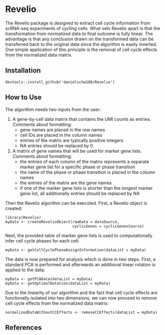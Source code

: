 # Revelio

The Revelio package is designed to extract cell cycle information from scRNA-seq experiments of cycling cells. What sets Revelio apart is that the transformation from normalized data to final outcome is fully linear. The advantage is that any conclusion drawn on the transformed data can be transferred back to the original data since the algorithm is easily inverted. One simple application of this principle is the removal of cell cycle effects from the normalized data matrix.

## Installation
```
devtools::install_github('danielschw188/Revelio')
```

## How to Use

The algorithm needs two inputs from the user:
1. A gene-by-cell data matrix that contains the UMI counts as entries. Comments about formatting:
    - gene names are placed in the row names
    - cell IDs are placed in the column names
    - entries of the matrix are typically positive integers
    - NA entries should be replaced by 0
2. A matrix of gene names that will be used for marker gene lists. Comments about formatting:
    - the entries of each column of the matrix represents a separate marker gene list for a specific phase or phase transition
    - the name of the phase or phase transition is placed in the column names
    - the entries of the matrix are the gene names
    - if one of the marker gene lists is shorter than the longest marker gene list, all additionally entries should be replaced by NA
    
Then the Revelio algorithm can be executed. First, a Revelio object is created:
```
library(Revelio)
myData <- createRevelioObject(rawData = dataSource,
                              cyclicGenes = cyclicGenesSource)
```
Next, the provided table of marker gene lists is used to computationally infer cell cycle phases for each cell:
```
myData <- getCellCyclePhaseAssignInformation(dataList = myData)
```
The data is now prepared for analysis which is done in two steps. First, a standard PCA is performed and afterwards an additional linear rotation is applied to the data:
```
myData <- getPCAData(dataList = myData)
myData <- getOptimalRotation(dataList = myData)
```

Due to the linearity of our algorithm and the fact that cell cycle effects are functionally isolated into two dimensions, we can now proceed to remove cell cycle effects from the normalized data matrix:
```
normalizedDataWithoutCCEffects <- removeCCEffects(dataList = myData)
```


## References
